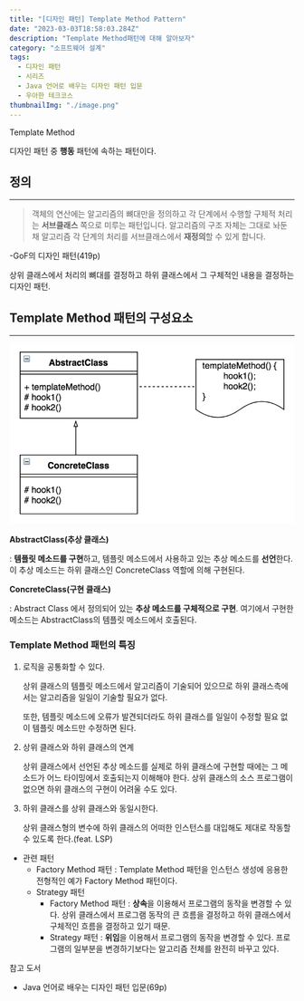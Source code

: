 ```yaml
---
title: "[디자인 패턴] Template Method Pattern"
date: "2023-03-03T18:58:03.284Z"
description: "Template Method패턴에 대해 알아보자"
category: "소프트웨어 설계"
tags:
  - 디자인 패턴
  - 시리즈
  - Java 언어로 배우는 디자인 패턴 입문
  - 우아한 테크코스
thumbnailImg: "./image.png"
---
```


Template Method

디자인 패턴 중 **행동** 패턴에 속하는 패턴이다.

## 정의

---

> 객체의 연산에는 알고리즘의 뼈대만을 정의하고 각 단계에서 수행할 구체적 처리는 **서브클래스** 쪽으로 미루는 패턴입니다. 알고리즘의 구조 자체는 그대로 놔둔 채 알고리즘 각 단계의 처리를 서브클래스에서 **재정의**할 수 있게 합니다.

-GoF의 디자인 패턴(419p)

>

상위 클래스에서 처리의 뼈대를 결정하고 하위 클래스에서 그 구체적인 내용을 결정하는 디자인 패턴.

## Template Method 패턴의 구성요소

---

![image.png](./image.png)

**AbstractClass(추상 클래스)**

: **템플릿 메소드를 구현**하고, 템플릿 메소드에서 사용하고 있는 추상 메소드를 **선언**한다. 이 추상 메소드는 하위 클래스인 ConcreteClass 역할에 의해 구현된다.

**ConcreteClass(구현 클래스)**

: Abstract Class 에서 정의되어 있는 **추상 메소드를 구체적으로 구현**. 여기에서 구현한 메소드는 AbstractClass의 템플릿 메소드에서 호출된다.

### Template Method 패턴의 특징

1. 로직을 공통화할 수 있다.

   상위 클래스의 템플릿 메소드에서 알고리즘이 기술되어 있으므로 하위 클래스측에서는 알고리즘을 일일이 기술할 필요가 없다.

   또한, 템플릿 메소드에 오류가 발견되더라도 하위 클래스를 일일이 수정할 필요 없이 템플릿 메소드만 수정하면 된다.

2. 상위 클래스와 하위 클래스의 연계

   상위 클래스에서 선언된 추상 메소드를 실제로 하위 클래스에 구현할 때에는 그 메소드가 어느 타이밍에서 호출되는지 이해해야 한다. 상위 클래스의 소스 프로그램이 없으면 하위 클래스의 구현이 어려울 수도 있다.

3. 하위 클래스를 상위 클래스와 동일시한다.

   상위 클래스형의 변수에 하위 클래스의 어떠한 인스턴스를 대입해도 제대로 작동할 수 있도록 한다.(feat. LSP)

- 관련 패턴
  - Factory Method 패턴 : Template Method 패턴을 인스턴스 생성에 응용한 전형적인 예가 Factory Method 패턴이다.
  - Strategy 패턴
    - Factory Method 패턴 : **상속**을 이용해서 프로그램의 동작을 변경할 수 있다. 상위 클래스에서 프로그램 동작의 큰 흐름을 결정하고 하위 클래스에서 구체적인 흐름을 결정하고 있기 때문.
    - Strategy 패턴 : **위임**을 이용해서 프로그램의 동작을 변경할 수 있다. 프로그램의 일부분을 변경하기보다는 알고리즘 전체를 완전히 바꾸고 있다.

<nav>

참고 도서

- Java 언어로 배우는 디자인 패턴 입문(69p)

</nav>
